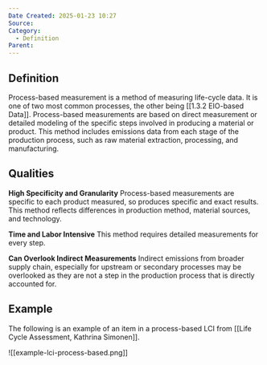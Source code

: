 ```yaml
---
Date Created: 2025-01-23 10:27
Source: 
Category:
  - Definition
Parent:
---
```

## Definition
Process-based measurement is a method of measuring life-cycle data. It is one of two most common processes, the other being [[1.3.2 EIO-based Data]]. Process-based measurements are based on direct measurement or detailed modeling of the specific steps involved in producing a material or product. This method includes emissions data from each stage of the production process, such as raw material extraction, processing, and manufacturing.

## Qualities
**High Specificity and Granularity**
Process-based measurements are specific to each product measured, so produces specific and exact results. This method reflects differences in production method, material sources, and technology.

**Time and Labor Intensive**
This method requires detailed measurements for every step.

**Can Overlook Indirect Measurements**
Indirect emissions from broader supply chain, especially for upstream or secondary processes may be overlooked as they are not a step in the production process that is directly accounted for. 

## Example
The following is an example of an item in a process-based LCI from [[Life Cycle Assessment, Kathrina Simonen]].

![[example-lci-process-based.png]]